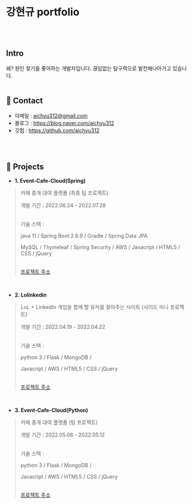 # 강현규 portfolio
</br>
</br>

##  Intro
왜? 원인 찾기를 좋아하는 개발자입니다. 끊임없는 탐구력으로 발전해나아가고 있습니다.
</br>
</br>

## 📌 Contact
- 이메일 : aichyu312@gmail.com
- 블로그 : https://blog.naver.com/aichyu312
- 깃헙 : https://github.com/aichyu312
</br>
</br>

## 📌 Projects
- **1. Event-Cafe-Cloud(Spring)**
> 카페 중개 대여 플랫폼 (최종 팀 프로젝트) <p> 개발 기간 : 2022.06.24 - 2022.07.28 <p> </br>기술 스택 : <p>
java 11 / Spring Boot 2.6.9 / Gradle / Spring Data JPA <p>
MySQL / Thymeleaf / Spring Security / AWS / Javacript / HTML5 / CSS / jQuery<p>
</br>[프로젝트 주소](https://github.com/teawan-Noh/eventcafecloud)
</br>

- **2. Lolinkedin**
> LoL + LinkedIn 게임을 함께 할 유저를 찾아주는 사이트 (사이드 미니 프로젝트) <p> 개발 기간 : 2022.04.19 - 2022.04.22 <p> </br>기술 스택 : <p>
python 3 / Flask / MongoDB / <p>
Javacript / AWS / HTML5 / CSS / jQuery <p>
</br>[프로젝트 주소](https://github.com/SiJun-Yoo/lolinkedin)

</br>

- **3. Event-Cafe-Cloud(Python)**
> 카페 중개 대여 플랫폼 (팀 프로젝트) <p> 개발 기간 : 2022.05.06 - 2022.05.12 <p> </br>기술 스택 : <p>
python 3 / Flask / MongoDB /  <p>
Javacript / AWS / HTML5 / CSS / jQuery <p>
</br>[프로젝트 주소](https://github.com/SiJun-Yoo/Event-Cafe-Cloud)


